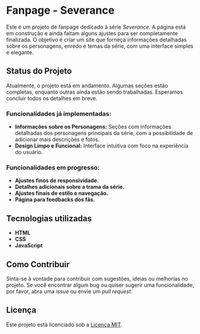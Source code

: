 # Fanpage - Severance

Este é um projeto de fanpage dedicado à série *Severance*. A página está em construção e ainda faltam alguns ajustes para ser completamente finalizada. O objetivo é criar um site que forneça informações detalhadas sobre os personagens, enredo e temas da série, com uma interface simples e elegante.

## Status do Projeto

Atualmente, o projeto está em andamento. Algumas seções estão completas, enquanto outras ainda estão sendo trabalhadas. Esperamos concluir todos os detalhes em breve.

### Funcionalidades já implementadas:
- **Informações sobre os Personagens:** Seções com informações detalhadas dos personagens principais da série, com a possibilidade de adicionar mais descrições e fotos.
- **Design Limpo e Funcional:** Interface intuitiva com foco na experiência do usuário.

### Funcionalidades em progresso:
- **Ajustes finos de responsividade.**
- **Detalhes adicionais sobre a trama da série.**
- **Ajustes finais de estilo e navegação.**
- **Página para feedbacks dos fãs.**

## Tecnologias utilizadas
- **HTML**
- **CSS**
- **JavaScript**

## Como Contribuir
Sinta-se à vontade para contribuir com sugestões, ideias ou melhorias no projeto. Se você encontrar algum bug ou quiser sugerir uma funcionalidade, por favor, abra uma *issue* ou envie um *pull request*.

## Licença
Este projeto está licenciado sob a [Licença MIT](LICENSE).

